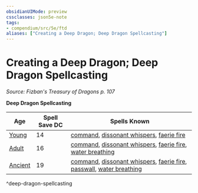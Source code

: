 ```yaml
---
obsidianUIMode: preview
cssclasses: json5e-note
tags:
- compendium/src/5e/ftd
aliases: ["Creating a Deep Dragon; Deep Dragon Spellcasting"]
---
```

# Creating a Deep Dragon; Deep Dragon Spellcasting
*Source: Fizban's Treasury of Dragons p. 107* 

**Deep Dragon Spellcasting**

| Age | Spell Save DC | Spells Known |
|-----|---------------|--------------|
| [Young](Mechanics/bestiary/dragon/young-deep-dragon-ftd.md) | 14 | [command](Mechanics/spells/command.md), [dissonant whispers](Mechanics/spells/dissonant-whispers.md), [faerie fire](Mechanics/spells/faerie-fire.md) |
| [Adult](Mechanics/bestiary/dragon/adult-deep-dragon-ftd.md) | 16 | [command](Mechanics/spells/command.md), [dissonant whispers](Mechanics/spells/dissonant-whispers.md), [faerie fire](Mechanics/spells/faerie-fire.md), [water breathing](Mechanics/spells/water-breathing.md) |
| [Ancient](Mechanics/bestiary/dragon/ancient-deep-dragon-ftd.md) | 19 | [command](Mechanics/spells/command.md), [dissonant whispers](Mechanics/spells/dissonant-whispers.md), [faerie fire](Mechanics/spells/faerie-fire.md), [passwall](Mechanics/spells/passwall.md), [water breathing](Mechanics/spells/water-breathing.md) |
^deep-dragon-spellcasting